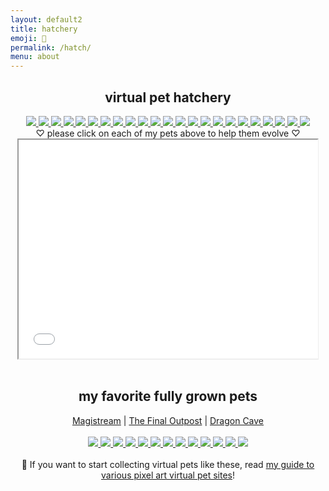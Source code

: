 ```yaml
---
layout: default2
title: hatchery
emoji: 🐣
permalink: /hatch/
menu: about
---
```

<center>
    <h2>virtual pet hatchery</h2>
    <div class="hatchery">
        <a target="other" href="http://magistream.com/creature/14230890#page-body">
            <img src="http://magistream.com/img/14230890.gif"/>
        </a>
        <a target="other" href="http://magistream.com/creature/14230896#page-body">
            <img src="http://magistream.com/img/14230896.gif"/>
        </a>
        <a target="other" href="http://magistream.com/creature/14230899#page-body">
            <img src="http://magistream.com/img/14230899.gif"/>
        </a>
        <a target="other" href="http://magistream.com/creature/14230897#page-body">
            <img src="http://magistream.com/img/14230897.gif"/>
        </a>
        <a target="other" href="http://magistream.com/creature/14222285#page-body">
            <img src="http://magistream.com/img/14222285.gif"/>
        </a>
        <a target="other" href="http://magistream.com/creature/14222266#page-body">
            <img src="http://magistream.com/img/14222266.gif"/>
        </a>
        <a target="other" href="http://magistream.com/creature/14222279#page-body">
            <img src="http://magistream.com/img/14222279.gif"/>
        </a>
        <a target="other" href="http://magistream.com/creature/14222286#page-body">
            <img src="http://magistream.com/img/14222286.gif"/>
        </a>
        <a target="other" href="http://magistream.com/creature/14222274#page-body">
            <img src="http://magistream.com/img/14222274.gif"/>
        </a>
        <a target="other" href="http://magistream.com/creature/14217393#page-body">
            <img src="http://magistream.com/img/14217393.gif"/>
        </a>
        <a target="other" href='https://finaloutpost.net/view/buP5i#main'>
            <img src='https://finaloutpost.net/s/buP5i.png'>
        </a>
        <a target="other" href='https://finaloutpost.net/view/q2k4x#main'>
            <img src='https://finaloutpost.net/s/q2k4x.png'>
        </a>
        <a target="other" href='https://finaloutpost.net/view/IyEDV#main'>
            <img src='https://finaloutpost.net/s/IyEDV.png'>
        </a>
        <a target="other" href='https://finaloutpost.net/view/MCA2v#main'>
            <img src='https://finaloutpost.net/s/MCA2v.png'>
        </a>
        <a target="other" href='https://finaloutpost.net/view/tHj4K#main'>
            <img src='https://finaloutpost.net/s/tHj4K.png'>
        </a>
        <a target="other" href='https://finaloutpost.net/view/kc3PZ#main'>
            <img src='https://finaloutpost.net/s/kc3PZ.png'>
        </a>
        <a target="other" href='https://finaloutpost.net/view/LuHjD#main'>
            <img src='https://finaloutpost.net/s/LuHjD.png'>
        </a>
        <a target="other" href="https://dragcave.net/view/xQlPL#middle">
            <img src="https://dragcave.net/image/xQlPL.gif" style="border-width:0"/>
        </a>
        <a target="other" href="https://dragcave.net/view/0eae8#middle">
            <img src="https://dragcave.net/image/0eae8.gif" style="border-width:0"/>
        </a>
        <a target="other" href="https://dragcave.net/view/Jfkad#middle">
            <img src="https://dragcave.net/image/Jfkad.gif" style="border-width:0"/>
        </a>
        <a target="other" href="https://dragcave.net/view/exCR3#middle">
            <img src="https://dragcave.net/image/exCR3.gif" style="border-width:0"/>
        </a>
        <a target="other" href="https://dragcave.net/view/OaQXx#middle">
            <img src="https://dragcave.net/image/OaQXx.gif" style="border-width:0"/>
        </a>
        <a target="other" href="https://dragcave.net/view/ZHU1u#middle">
            <img src="https://dragcave.net/image/ZHU1u.gif" style="border-width:0"/>
        </a>
        <div class="hatchery-status">
            ♡ please click on each of my pets above to help them evolve ♡
        </div>
        <iframe src="/hatchable.txt" name="other" width="95%" height="350px"></iframe>
    </div>
    <script>
        let isIframeLoadSet = false;
        document.querySelectorAll('a[target="other"]').forEach(el => {
            el.onclick = () => {
                document.querySelector('.hatchery-status').innerText = "loading...";
                if (!isIframeLoadSet) {
                    isIframeLoadSet = true;
                    document.getElementsByName("other")[0].onload = () => {
                        document.querySelector('.hatchery-status').innerText = "thank you!";
                    }
                }
            };
        });
    </script>
    <br>
    <h2>my favorite fully grown pets</h2>
    <a target="_blank" href="https://magistream.com/user/lostletters/Completed">Magistream</a> | 
    <a target="_blank" href="https://finaloutpost.net/visit/lostletters/37592">The Final Outpost</a> | 
    <a target="_blank" href="https://dragcave.net/user/lostletters">Dragon Cave</a>
    <br>
    <br>
        <a target="other" href="https://dragcave.net/view/gpSa9#middle">
            <img src="https://dragcave.net/image/gpSa9.gif" style="border-width:0"/>
        </a>
        <a target="other" href="https://dragcave.net/view/mMntk#middle">
            <img src="https://dragcave.net/image/mMntk.gif" style="border-width:0"/>
        </a>
        <a target="other" href="https://dragcave.net/view/PCf1e">
            <img src="https://dragcave.net/image/PCf1e.gif" style="border-width:0"/>
        </a>
        <a target="other" href="https://dragcave.net/view/OVsMx#middle">
            <img src="https://dragcave.net/image/OVsMx.gif" style="border-width:0"/>
        </a>
        <a target="other" href="https://dragcave.net/view/yLmgd#middle">
            <img src="https://dragcave.net/image/yLmgd.gif" style="border-width:0"/>
        </a>
        <a target="other" href="https://dragcave.net/view/aZAqo#middle">
            <img src="https://dragcave.net/image/aZAqo.gif" style="border-width:0"/>
        </a>
        <a target="other" href="https://dragcave.net/view/spPTJ#middle">
            <img src="https://dragcave.net/image/spPTJ.gif" style="border-width:0"/>
        </a>
        <a target="other" href="http://magistream.com/creature/14201225#page-body">
            <img src="http://magistream.com/img/14201225.gif"/>
        </a>
        <a target="other" href="http://magistream.com/creature/14211781">
            <img src="http://magistream.com/img/14211781.gif"/>
        </a>
        <a target="other" href="http://magistream.com/creature/14213565">
            <img src="http://magistream.com/img/14213565.gif"/>
        </a>
        <a target="other" href='https://finaloutpost.net/view/ohzHb#main'>
            <img src='https://finaloutpost.net/s/ohzHb1.png'>
        </a>
        <a target="other" href='https://finaloutpost.net/view/6XO96#main'>
            <img src='https://finaloutpost.net/s/6XO96.png'>
        </a>
        <a target="other" href='https://finaloutpost.net/view/6tZ5z#main'>
         <img src='https://finaloutpost.net/s/6tZ5z3.png'>
        </a>
    <br>
    <br>
    📝 If you want to start collecting virtual pets like these, read <a href="/2022/11/25/virtual-pets.html">my guide to various pixel art virtual pet sites</a>!
</center>